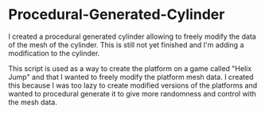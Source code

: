 # Procedural-Generated-Cylinder
I created a procedural generated cylinder allowing to freely modify the data of the mesh of the cylinder.
This is still not yet finished and I'm adding a modification to the cylinder.

This script is used as a way to create the platform on a game called "Helix Jump" and that I wanted to freely modify the platform mesh data. I created this because 
I was too lazy to create modified versions of the platforms and wanted to procedural generate it to give more randomness and control with the mesh data.
